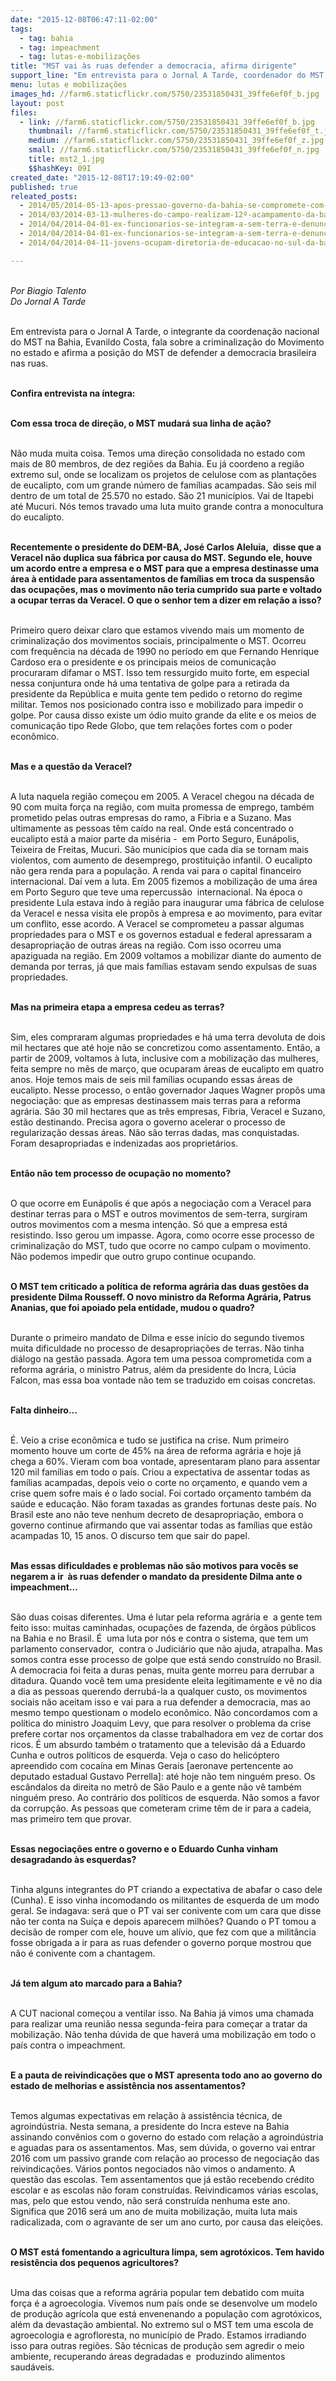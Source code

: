 ```yaml
---
date: "2015-12-08T06:47:11-02:00"
tags:
  - tag: bahia
  - tag: impeachment
  - tag: lutas-e-mobilizações
title: "MST vai às ruas defender a democracia, afirma dirigente"
support_line: "Em entrevista para o Jornal A Tarde, coordenador do MST na Bahia sinaliza luta contra o  impeachment da presidente Dilma. "
menu: lutas e mobilizações
images_hd: //farm6.staticflickr.com/5750/23531850431_39ffe6ef0f_b.jpg
layout: post
files:
  - link: //farm6.staticflickr.com/5750/23531850431_39ffe6ef0f_b.jpg
    thumbnail: //farm6.staticflickr.com/5750/23531850431_39ffe6ef0f_t.jpg
    medium: //farm6.staticflickr.com/5750/23531850431_39ffe6ef0f_z.jpg
    small: //farm6.staticflickr.com/5750/23531850431_39ffe6ef0f_n.jpg
    title: mst2_1.jpg
    $$hashKey: 09I
created_date: "2015-12-08T17:19:49-02:00"
published: true
releated_posts:
  - 2014/05/2014-05-13-apos-pressao-governo-da-bahia-se-compromete-com-pauta-dos-sem-terra.md
  - 2014/03/2014-03-13-mulheres-do-campo-realizam-12º-acampamento-da-bahia-em-salvador.md-e
  - 2014/04/2014-04-01-ex-funcionarios-se-integram-a-sem-terra-e-denunciam-praticas-de-fazenda-na-ba.md
  - 2014/04/2014-04-01-ex-funcionarios-se-integram-a-sem-terra-e-denunciam-praticas-de-fazenda-na-ba.md-e
  - 2014/04/2014-04-11-jovens-ocupam-diretoria-de-educacao-no-sul-da-bahia-e-cobram-direitos.md-e

---
```

<p class="p1"><br />
<em>Por Biagio Talento<br />
Do Jornal A Tarde</em></p>

<p class="p1"><br />
<span class="s1">Em entrevista para o Jornal A Tarde, o integrante da&nbsp;coordena&ccedil;&atilde;o nacional do MST na Bahia,&nbsp;Evanildo Costa, fala sobre a criminaliza&ccedil;&atilde;o do Movimento no estado e afirma a posi&ccedil;&atilde;o do MST de&nbsp;defender a democracia brasileira nas ruas.</span></p>

<p class="p1"><br />
<strong>Confira entrevista na &iacute;ntegra:</strong></p>

<p class="p1"><br />
<span class="s1"><b>Com essa troca de dire&ccedil;&atilde;o, o MST mudar&aacute; sua linha de a&ccedil;&atilde;o?</b></span></p>

<p class="p1"><br />
<span class="s1">N&atilde;o muda muita coisa. Temos uma dire&ccedil;&atilde;o consolidada no estado com mais de 80 membros, de dez regi&otilde;es da Bahia. Eu j&aacute; coordeno a regi&atilde;o extremo sul, onde se localizam os projetos de celulose com as planta&ccedil;&otilde;es de eucalipto, com um grande n&uacute;mero de fam&iacute;lias acampadas. S&atilde;o seis mil dentro de um total de 25.570 no estado. S&atilde;o 21 munic&iacute;pios. Vai de Itapebi at&eacute; Mucuri. N&oacute;s temos travado uma luta muito grande contra a monocultura do eucalipto.</span></p>

<p class="p1"><br />
<span class="s1"><b>Recentemente o presidente do DEM-BA, Jos&eacute; Carlos Aleluia,&nbsp; disse que a Veracel n&atilde;o duplica sua f&aacute;brica por causa do MST. Segundo ele, houve um acordo entre a empresa e o MST para que a empresa destinasse uma &aacute;rea &agrave; entidade para assentamentos de fam&iacute;lias em troca da suspens&atilde;o das ocupa&ccedil;&otilde;es, mas o movimento n&atilde;o teria cumprido sua parte e voltado a ocupar terras da Veracel. O que o senhor tem a dizer em rela&ccedil;&atilde;o a isso?</b></span></p>

<p class="p1"><br />
<span class="s1">Primeiro quero deixar claro que estamos vivendo mais um momento de criminaliza&ccedil;&atilde;o dos movimentos sociais, principalmente o MST. Ocorreu com frequ&ecirc;ncia na d&eacute;cada de 1990 no per&iacute;odo em que Fernando Henrique Cardoso era o presidente e os principais meios de comunica&ccedil;&atilde;o procuraram difamar o MST. Isso tem ressurgido muito forte, em especial nessa conjuntura onde h&aacute; uma tentativa de golpe para a retirada da presidente da Rep&uacute;blica e muita gente tem pedido o retorno do regime militar. Temos nos posicionado contra isso e mobilizado para impedir o golpe. Por causa disso existe um &oacute;dio muito grande da elite e os meios de comunica&ccedil;&atilde;o tipo Rede Globo, que tem rela&ccedil;&otilde;es fortes com o poder econ&ocirc;mico.</span></p>

<p class="p1"><br />
<span class="s1"><b>Mas e a quest&atilde;o da Veracel?</b></span></p>

<p class="p1"><br />
<span class="s1">A luta naquela regi&atilde;o come&ccedil;ou em 2005. A Veracel chegou na d&eacute;cada de 90 com muita for&ccedil;a na regi&atilde;o, com muita promessa de emprego, tamb&eacute;m prometido pelas outras empresas do ramo, a Fibria e a Suzano. Mas ultimamente as pessoas t&ecirc;m ca&iacute;do na real. Onde est&aacute; concentrado o eucalipto est&aacute; a maior parte da mis&eacute;ria -&nbsp; em Porto Seguro, Eun&aacute;polis, Teixeira de Freitas, Mucuri. S&atilde;o munic&iacute;pios que cada dia se tornam mais violentos, com aumento de desemprego, prostitui&ccedil;&atilde;o infantil. O eucalipto n&atilde;o gera renda para a popula&ccedil;&atilde;o. A renda vai para o capital financeiro internacional. Da&iacute; vem a luta. Em 2005 fizemos a mobiliza&ccedil;&atilde;o de uma &aacute;rea em Porto Seguro que teve uma repercuss&atilde;o&nbsp; internacional. Na &eacute;poca o presidente Lula estava indo &agrave; regi&atilde;o para inaugurar uma f&aacute;brica de celulose da Veracel e nessa visita ele prop&ocirc;s &agrave; empresa e ao movimento, para evitar um conflito, esse acordo. A Veracel se comprometeu a passar algumas propriedades para o MST e os governos estadual e federal apressaram a desapropria&ccedil;&atilde;o de outras &aacute;reas na regi&atilde;o. Com isso ocorreu uma apaziguada na regi&atilde;o. Em 2009 voltamos a mobilizar diante do aumento de demanda por terras, j&aacute; que mais fam&iacute;lias estavam sendo expulsas de suas propriedades.</span></p>

<p class="p1"><br />
<span class="s1"><b>Mas na primeira etapa a empresa cedeu as terras?</b></span></p>

<p class="p1"><br />
<span class="s1">Sim, eles compraram algumas propriedades e h&aacute; uma terra devoluta de dois mil hectares que at&eacute; hoje n&atilde;o se concretizou como assentamento. Ent&atilde;o, a partir de 2009, voltamos &agrave; luta, inclusive com a mobiliza&ccedil;&atilde;o das mulheres, feita sempre no m&ecirc;s de mar&ccedil;o, que ocuparam &aacute;reas de eucalipto em quatro anos. Hoje temos mais de seis mil fam&iacute;lias ocupando essas &aacute;reas de eucalipto. Nesse processo, o ent&atilde;o governador Jaques Wagner prop&ocirc;s uma negocia&ccedil;&atilde;o: que as empresas destinassem mais terras para a reforma agr&aacute;ria. S&atilde;o 30 mil hectares que as tr&ecirc;s empresas, Fibria, Veracel e Suzano, est&atilde;o destinando. Precisa agora o governo acelerar o processo de regulariza&ccedil;&atilde;o dessas &aacute;reas. N&atilde;o s&atilde;o terras dadas, mas conquistadas. Foram desapropriadas e indenizadas aos propriet&aacute;rios.</span></p>

<p class="p1"><br />
<span class="s1"><b>Ent&atilde;o n&atilde;o tem processo de ocupa&ccedil;&atilde;o no momento?</b></span></p>

<p class="p1"><br />
<span class="s1">O que ocorre em Eun&aacute;polis &eacute; que ap&oacute;s a negocia&ccedil;&atilde;o com a Veracel para destinar terras para o MST e outros movimentos de sem-terra, surgiram outros movimentos com a mesma inten&ccedil;&atilde;o. S&oacute; que a empresa est&aacute; resistindo. Isso gerou um impasse. Agora, como ocorre esse processo de criminaliza&ccedil;&atilde;o do MST, tudo que ocorre no campo culpam o movimento. N&atilde;o podemos impedir que outro grupo continue ocupando.</span></p>

<p class="p1"><br />
<span class="s1"><b>O MST tem criticado a pol&iacute;tica de reforma agr&aacute;ria das duas gest&otilde;es da presidente Dilma Rousseff. O novo ministro da Reforma Agr&aacute;ria, Patrus Ananias, que foi apoiado pela entidade, mudou o quadro?</b></span></p>

<p class="p1"><br />
<span class="s1">Durante o primeiro mandato de Dilma e esse in&iacute;cio do segundo tivemos muita dificuldade no processo de desapropria&ccedil;&otilde;es de terras. N&atilde;o tinha di&aacute;logo na gest&atilde;o passada. Agora tem uma pessoa comprometida com a reforma agr&aacute;ria, o ministro Patrus, al&eacute;m da presidente do Incra, L&uacute;cia Falcon, mas essa boa vontade n&atilde;o tem se traduzido em coisas concretas.</span></p>

<p class="p1"><br />
<span class="s1"><b>Falta dinheiro...</b></span></p>

<p class="p1"><br />
<span class="s1">&Eacute;. Veio a crise econ&ocirc;mica e tudo se justifica na crise. Num primeiro momento houve um corte de 45% na &aacute;rea de reforma agr&aacute;ria e hoje j&aacute; chega a 60%. Vieram com boa vontade, apresentaram plano para assentar 120 mil fam&iacute;lias em todo o pa&iacute;s. Criou a expectativa de assentar todas as fam&iacute;lias acampadas, depois veio o corte no or&ccedil;amento, e quando vem a crise quem sofre mais &eacute; o lado social. Foi cortado or&ccedil;amento tamb&eacute;m da sa&uacute;de e educa&ccedil;&atilde;o. N&atilde;o foram taxadas as grandes fortunas deste pa&iacute;s. No Brasil este ano n&atilde;o teve nenhum decreto de desapropria&ccedil;&atilde;o, embora o governo continue afirmando que vai assentar todas as fam&iacute;lias que est&atilde;o acampadas 10, 15 anos. O discurso tem que sair do papel.</span></p>

<p class="p1"><br />
<span class="s1"><b>Mas essas dificuldades e problemas n&atilde;o s&atilde;o motivos para voc&ecirc;s se negarem a ir&nbsp; &agrave;s ruas defender o mandato da presidente Dilma ante o impeachment...</b></span></p>

<p class="p1"><br />
<span class="s1">S&atilde;o duas coisas diferentes. Uma &eacute; lutar pela reforma agr&aacute;ria e&nbsp; a gente tem feito isso: muitas caminhadas, ocupa&ccedil;&otilde;es de fazenda, de &oacute;rg&atilde;os p&uacute;blicos na Bahia e no Brasil. &Eacute;&nbsp; uma luta por n&oacute;s e contra o sistema, que tem um parlamento conservador,&nbsp; contra o Judici&aacute;rio que n&atilde;o ajuda, atrapalha. Mas somos contra esse processo de golpe que est&aacute; sendo constru&iacute;do no Brasil. A democracia foi feita a duras penas, muita gente morreu para derrubar a ditadura. Quando voc&ecirc; tem uma presidente eleita legitimamente e v&ecirc; no dia a dia as pessoas querendo derrub&aacute;-la a qualquer custo, os movimentos sociais n&atilde;o&nbsp;aceitam&nbsp;isso e vai&nbsp;para a rua defender a democracia, mas ao mesmo tempo questionam&nbsp;o modelo econ&ocirc;mico. N&atilde;o concordamos com a pol&iacute;tica do ministro Joaquim Levy, que para resolver o problema da crise prefere cortar nos or&ccedil;amentos da classe trabalhadora em vez de cortar dos ricos. &Eacute; um absurdo tamb&eacute;m o tratamento que a televis&atilde;o d&aacute; a Eduardo Cunha e outros pol&iacute;ticos de esquerda. Veja o caso do helic&oacute;ptero apreendido com coca&iacute;na em Minas Gerais [aeronave pertencente ao deputado estadual Gustavo Perrella]: at&eacute; hoje n&atilde;o tem ningu&eacute;m preso. Os esc&acirc;ndalos da direita no metr&ocirc; de S&atilde;o Paulo e a gente n&atilde;o v&ecirc; tamb&eacute;m ningu&eacute;m preso. Ao contr&aacute;rio dos pol&iacute;ticos de esquerda. N&atilde;o somos a favor da corrup&ccedil;&atilde;o. As pessoas que cometeram crime t&ecirc;m de ir para a cadeia, mas primeiro tem que provar.</span></p>

<p class="p1"><br />
<span class="s1"><b>Essas negocia&ccedil;&otilde;es entre o governo e o Eduardo Cunha vinham desagradando &agrave;s esquerdas?</b></span></p>

<p class="p1"><br />
<span class="s1">Tinha alguns integrantes do PT criando a expectativa de abafar o caso dele (Cunha). E isso vinha incomodando os militantes de esquerda de um modo geral. Se indagava: ser&aacute; que o PT vai ser conivente com um cara que disse n&atilde;o ter conta na Su&iacute;&ccedil;a e depois aparecem milh&otilde;es? Quando o PT tomou a decis&atilde;o de romper com ele, houve um al&iacute;vio, que fez com que a milit&acirc;ncia fosse obrigada a ir para as ruas defender o governo porque mostrou que n&atilde;o &eacute; conivente com a chantagem.</span></p>

<p class="p1"><br />
<span class="s1"><b>J&aacute; tem algum ato marcado para a Bahia?</b></span></p>

<p class="p1"><br />
<span class="s1">A CUT nacional come&ccedil;ou a ventilar isso. Na Bahia j&aacute; vimos uma chamada para realizar uma reuni&atilde;o nessa segunda-feira para come&ccedil;ar a tratar da mobiliza&ccedil;&atilde;o. N&atilde;o tenha d&uacute;vida de que haver&aacute; uma mobiliza&ccedil;&atilde;o em todo o pa&iacute;s contra o impeachment.</span></p>

<p class="p1"><br />
<span class="s1"><b>E a pauta de reivindica&ccedil;&otilde;es que o MST apresenta todo ano ao governo do estado de melhorias e assist&ecirc;ncia nos assentamentos?</b></span></p>

<p class="p1"><br />
<span class="s1">Temos algumas expectativas em rela&ccedil;&atilde;o &agrave; assist&ecirc;ncia t&eacute;cnica, de agroind&uacute;stria. Nesta semana, a presidente do Incra esteve na Bahia assinando conv&ecirc;nios com o governo do estado com rela&ccedil;&atilde;o a agroind&uacute;stria e aguadas para os assentamentos. Mas, sem d&uacute;vida, o governo vai entrar 2016 com um passivo grande com rela&ccedil;&atilde;o ao processo de negocia&ccedil;&atilde;o das reivindica&ccedil;&otilde;es. V&aacute;rios pontos negociados n&atilde;o vimos o andamento. A quest&atilde;o das escolas. Tem assentamentos que j&aacute; est&atilde;o recebendo cr&eacute;dito escolar e as escolas n&atilde;o foram constru&iacute;das. Reivindicamos v&aacute;rias escolas, mas, pelo que estou vendo, n&atilde;o ser&aacute; constru&iacute;da nenhuma este ano. Significa que 2016 ser&aacute; um ano de muita mobiliza&ccedil;&atilde;o, muita luta mais radicalizada, com o agravante de ser um ano curto, por causa das elei&ccedil;&otilde;es.</span></p>

<p class="p1"><br />
<span class="s1"><b>O MST est&aacute; fomentando a agricultura limpa, sem agrot&oacute;xicos. Tem havido resist&ecirc;ncia dos pequenos agricultores?</b></span></p>

<p class="p1"><br />
<span class="s1">Uma das coisas que a reforma agr&aacute;ria popular tem debatido com muita for&ccedil;a &eacute; a agroecologia. Vivemos num pa&iacute;s onde se desenvolve um modelo de produ&ccedil;&atilde;o agr&iacute;cola que est&aacute; envenenando a popula&ccedil;&atilde;o com agrot&oacute;xicos, al&eacute;m da devasta&ccedil;&atilde;o ambiental. No extremo sul o MST tem uma escola de agroecologia e agrofloresta, no munic&iacute;pio de Prado. Estamos irradiando isso para outras regi&otilde;es. S&atilde;o t&eacute;cnicas de produ&ccedil;&atilde;o sem agredir o meio ambiente, recuperando &aacute;reas degradadas e&nbsp; produzindo alimentos saud&aacute;veis.</span></p>
